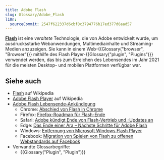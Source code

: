 ```yaml
---
title: Adobe Flash
slug: Glossary/Adobe_Flash
l10n:
  sourceCommit: 2547f622337d6cbf8c3794776b17ed377d6aad57
---
```


[**Flash**](https://en.wikipedia.org/wiki/Adobe_Flash) ist eine _veraltete_ Technologie, die von Adobe entwickelt wurde, um ausdrucksstarke Webanwendungen, Multimediainhalte und Streaming-Medien anzuzeigen. Sie kann in einem Web-{{Glossary("browser", "Browser")}} mithilfe des Flash Player-{{Glossary("plugin", "Plugins")}} verwendet werden, das bis zum Erreichen des Lebensendes im Jahr 2021 für die meisten Desktop- und mobilen Plattformen verfügbar war.

## Siehe auch

- [Flash](https://en.wikipedia.org/wiki/Adobe_Flash) auf Wikipedia
- [Adobe Flash Player](https://en.wikipedia.org/wiki/Adobe_Flash_Player) auf Wikipedia
- [Adobe Flash Lebensende-Ankündigung](https://www.adobe.com/products/flashplayer/end-of-life-alternative.html)
  - Chrome: [Abschied von Flash in Chrome](https://blog.google/products/chrome/saying-goodbye-flash-chrome/)
  - Firefox: [Firefox-Roadmap für Flash-Ende](https://blog.mozilla.org/futurereleases/2017/07/25/firefox-roadmap-flash-end-life/)
  - Safari: [Adobe kündigt Ende von Flash-Vertrieb und -Updates an](https://webkit.org/blog/7839/adobe-announces-flash-distribution-and-updates-to-end/)
  - Edge: [Das Ende einer Ära – Nächste Schritte für Adobe Flash](https://blogs.windows.com/msedgedev/2017/07/25/flash-on-windows-timeline/)
  - Windows: [Entfernung von Microsoft Windows Flash Player](https://blogs.windows.com/msedgedev/2020/09/04/update-adobe-flash-end-support/)
  - Facebook: [Migration von Spielen von Flash zu offenen Webstandards auf Facebook](https://developers.facebook.com/blog/post/2017/07/25/Games-Migration-to-Open-Web-Standards/)
- Verwandte Glossarbegriffe:
  - {{Glossary("Plugin", "Plugin")}}
